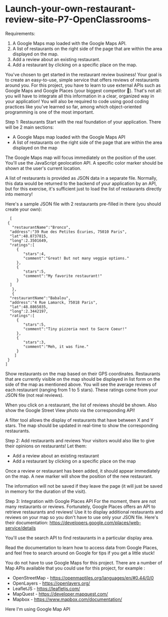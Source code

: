 # Launch-your-own-restaurant-review-site-P7-OpenClassrooms-

Requirements:
1. A Google Maps map loaded with the Google Maps API.
2. A list of restaurants on the right side of the page that are within the area displayed on the map.
3. Add a review about an existing restaurant.
4. Add a restaurant by clicking on a specific place on the map.

You've chosen to get started in the restaurant review business! Your goal is to create an easy-to-use, simple service that offers reviews of restaurants around you.  For this project, you have to learn to use external APIs such as Google Maps and Google Places (your biggest competitor 😬). That's not all: you will have to integrate all this information in a clear, organized way in your application!  You will also be required to code using good coding practices like you've learned so far, among which object-oriented programming is one of the most important.

Step 1: Restaurants
Start with the real foundation of your application. There will be 2 main sections:
- A Google Maps map loaded with the Google Maps API
- A list of restaurants on the right side of the page that are within the area displayed on the map

The Google Maps map will focus immediately on the position of the user. You'll use the JavaScript geolocation API. A specific color marker should be shown at the user's current location.

A list of restaurants is provided as JSON data in a separate file. Normally, this data would be returned to the backend of your application by an API, but for this exercise, it's sufficient just to load the list of restaurants directly into memory!

Here's a sample JSON file with 2 restaurants pre-filled in there (you should create your own):


      [
     {
       "restaurantName":"Bronco",
      "address":"39 Rue des Petites Écuries, 75010 Paris",
      "lat":48.8737815,
      "long":2.3501649,
      "ratings":[
         {
            "stars":4,
            "comment":"Great! But not many veggie options."
         },
         {
            "stars":5,
            "comment":"My favorite restaurant!"
         }
      ]
       },
       {
      "restaurantName":"Babalou",
      "address":"4 Rue Lamarck, 75018 Paris",
      "lat":48.8865035,
      "long":2.3442197,
      "ratings":[
         {
            "stars":5,
            "comment":"Tiny pizzeria next to Sacre Coeur!"
         },
         {
            "stars":3,
            "comment":"Meh, it was fine."
         }
        ]
     }
    ]


Show restaurants on the map based on their GPS coordinates. Restaurants that are currently visible on the map should be displayed in list form on the side of the map as mentioned above. You will see the average reviews of each restaurant (ranging from 1 to 5 stars). These ratings come from your JSON file (not real reviews).

When you click on a restaurant, the list of reviews should be shown. Also show the Google Street View photo via the corresponding API! 

A filter tool allows the display of restaurants that have between X and Y stars. The map should be updated in real-time to show the corresponding restaurants.

Step 2: Add restaurants and reviews
Your visitors would also like to give their opinions on restaurants!
Let them:
- Add a review about an existing restaurant
- Add a restaurant by clicking on a specific place on the map

Once a review or restaurant has been added, it should appear immediately on the map. A new marker will show the position of the new restaurant.

The information will not be saved if they leave the page (it will just be saved in memory for the duration of the visit).

Step 3: Integration with Google Places API
For the moment, there are not many restaurants or reviews. Fortunately, Google Places offers an API to retrieve restaurants and reviews! Use it to display additional restaurants and reviews on your map so you don't have to use only your JSON file. Here's their documentation: https://developers.google.com/places/web-service/details

You'll use the search API to find restaurants in a particular display area.

Read the documentation to learn how to access data from Google Places, and feel free to search around on Google for tips if you get a little stuck!

You do not have to use Google Maps for this project. There are a number of Map APIs available that you could use for this project, for example :

- OpenStreetMap - https://openmaptiles.org/languages/en/#0.44/0/0
- OpenLayers - https://openlayers.org/
- LeafletJS - https://leafletjs.com/
- MapQuest - https://developer.mapquest.com/
- Mapbox - https://www.mapbox.com/documentation/

Here I'm using Google Map API

